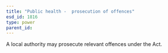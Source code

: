 ```yaml
---
title: "Public health -  prosecution of offences"
esd_id: 1816
type: power
parent_id:  
---
```


A local authority may prosecute relevant offences under the Act.

